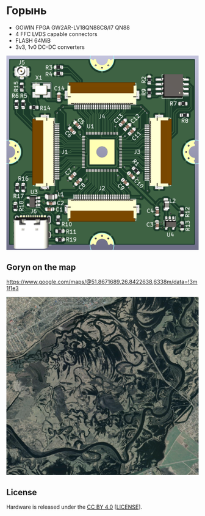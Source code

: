 # Горынь

* GOWIN FPGA GW2AR-LV18QN88C8/I7 QN88
* 4 FFC LVDS capable connectors
* FLASH 64MiB
* 3v3, 1v0 DC-DC converters

<img src="assets/pcb-3d.png"/>


## Goryn on the map

https://www.google.com/maps/@51.8671689,26.8422638,6338m/data=!3m1!1e3


<img src="assets/topo.png"/>

## License

Hardware is released under the [CC BY 4.0](https://creativecommons.org/licenses/by/4.0/) [[LICENSE](LICENSE)].
